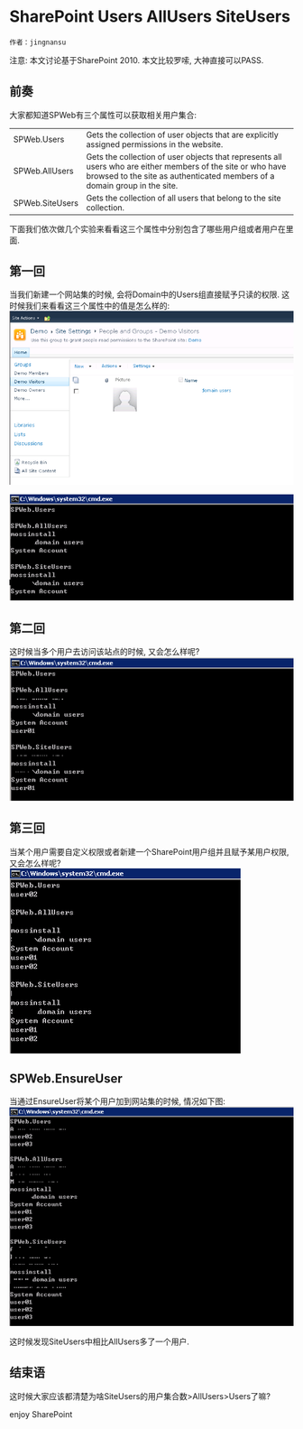 # SharePoint Users AllUsers SiteUsers
	作者：jingnansu

注意: 本文讨论基于SharePoint 2010. 本文比较罗嗦, 大神直接可以PASS.

## 前奏
大家都知道SPWeb有三个属性可以获取相关用户集合:
<table>
    <tr>
        <td>SPWeb.Users</td>
        <td>Gets the collection of user objects that are explicitly assigned permissions in the website.</td>
    </tr>
    <tr>
        <td>SPWeb.AllUsers</td>
        <td>Gets the collection of user objects that represents all users who are either members of the site or who have browsed to the site as authenticated members of a domain group in the site.</td>
    </tr>
    <tr>
        <td>SPWeb.SiteUsers</td>
        <td>Gets the collection of all users that belong to the site collection.</td>
    </tr>
</table>

下面我们依次做几个实验来看看这三个属性中分别包含了哪些用户组或者用户在里面.

## 第一回
当我们新建一个网站集的时候, 会将Domain中的Users组直接赋予只读的权限. 这时候我们来看看这三个属性中的值是怎么样的:
![](imgs/20151103.01.png)

![](imgs/20151103.02.png)

## 第二回
这时候当多个用户去访问该站点的时候, 又会怎么样呢?
![](imgs/20151103.03.png)

## 第三回
当某个用户需要自定义权限或者新建一个SharePoint用户组并且赋予某用户权限, 又会怎么样呢? 
![](imgs/20151103.04.png)

## SPWeb.EnsureUser
当通过EnsureUser将某个用户加到网站集的时候, 情况如下图:
![](imgs/20151103.05.png)

这时候发现SiteUsers中相比AllUsers多了一个用户.

## 结束语
这时候大家应该都清楚为啥SiteUsers的用户集合数>AllUsers>Users了嘛?

enjoy SharePoint
